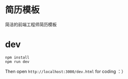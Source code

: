 # 简历模板
简洁的前端工程师简历模板

# dev
```
npm install
npm run dev
```
Then open `http://localhost:3000/dev.html` for coding ：）
